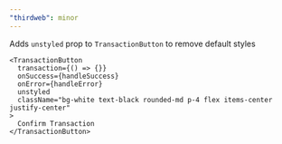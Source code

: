 ```yaml
---
"thirdweb": minor
---
```


Adds `unstyled` prop to `TransactionButton` to remove default styles

```tsx
<TransactionButton
  transaction={() => {}}
  onSuccess={handleSuccess}
  onError={handleError}
  unstyled
  className="bg-white text-black rounded-md p-4 flex items-center justify-center"
>
  Confirm Transaction
</TransactionButton>
```
